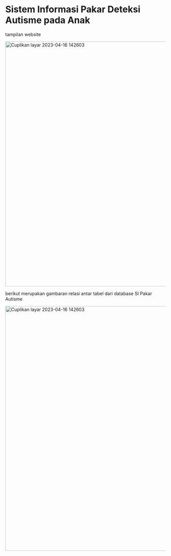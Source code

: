 # Sistem Informasi Pakar Deteksi Autisme pada Anak
<p>tampilan website<p>
<img width="767" alt="Cuplikan layar 2023-04-16 142603" src="https://github.com/user-attachments/assets/97d450f5-9506-4d00-87a3-73fd613062cf">

<p>berikut merupakan gambaran relasi antar tabel dari database SI Pakar Autisme</p>
<img width="767" alt="Cuplikan layar 2023-04-16 142603" src="https://user-images.githubusercontent.com/72366600/232280650-751d2053-66f2-4924-9571-f0d5aefb8a0f.png">
